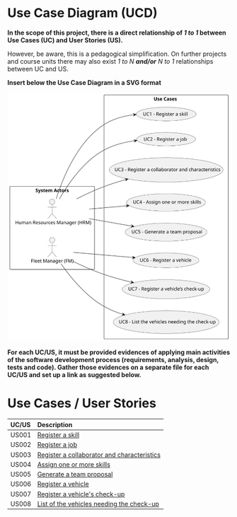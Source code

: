 # Use Case Diagram (UCD)

**In the scope of this project, there is a direct relationship of _1 to 1_ between Use Cases (UC) and User Stories (US).**

However, be aware, this is a pedagogical simplification. On further projects and course units there may also exist _1 to N **and/or** N to 1_ relationships between UC and US.

**Insert below the Use Case Diagram in a SVG format**

![Use Case Diagram](svg/use-case-diagram.svg)

**For each UC/US, it must be provided evidences of applying main activities of the software development process (requirements, analysis, design, tests and code). Gather those evidences on a separate file for each UC/US and set up a link as suggested below.**

# Use Cases / User Stories

| UC/US | Description                                                          |                   
|:------|:---------------------------------------------------------------------|
| US001 | [Register a skill](../../us009/Readme.md)                            |
| US002 | [Register a job](../../us010/Readme.md)                              |
| US003 | [Register a collaborator and characteristics](../../us011/Readme.md) |
| US004 | [Assign one or more skills](../../us012/Readme.md)                   |
| US005 | [Generate a team proposal](../../us013/Readme.md)                    |
| US006 | [Register a vehicle](../../us014/Readme.md)                          |
| US007 | [Register a vehicle's check-up](../../us007/Readme.md)               |
| US008 | [List of the vehicles needing the check-up](../../us008/Readme.md)   |
